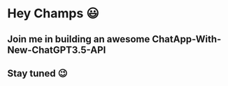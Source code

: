 # Hey Champs :smiley:
## Join me in building an awesome ChatApp-With-New-ChatGPT3.5-API
## Stay tuned 	:wink:
